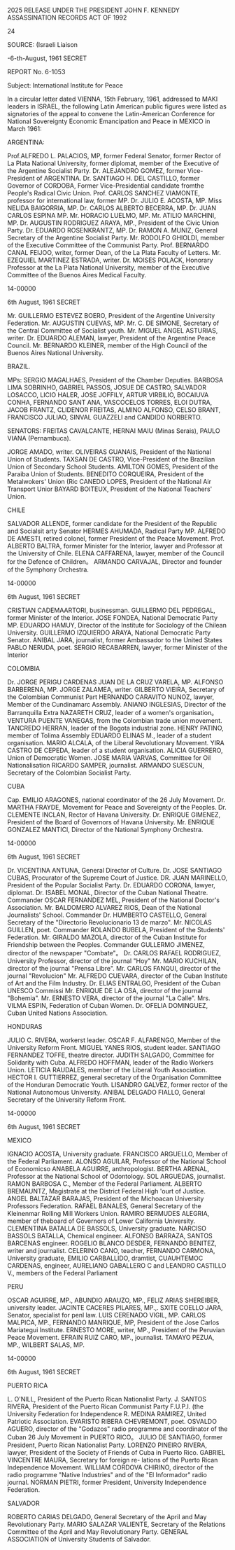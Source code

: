 2025 RELEASE UNDER THE PRESIDENT JOHN F. KENNEDY ASSASSINATION RECORDS ACT OF 1992

24

SOURCE: (Israeli Liaison

-6-th-August, 1961 SECRET

REPORT No. 6-1053

Subject: International Institute for Peace

In a circular letter dated VIENNA, 15th February, 1961, addressed to MAKI leaders in ISRAEL, the following Latin American public figures were listed as signatories of the appeal to convene the Latin-American Conference for National Sovereignty Economic Emancipation and Peace in MEXICO in March 1961:

ARGENTINA:

Prof.ALFREDO L. PALACIOS, MP, former Federal Senator, former Rector of La Plata National University, former diplomat, member of the Executive of the Argentine Socialist Party.
Dr. ALEJANDRO GOMEZ, former Vice-President of ARGENTINA.
Dr. SANTIAGO H. DEL CASTILLO, former Governor of CORDOBA, Former Vice-Presidential candidate fromthe People's Radical Civic Union.
Prof. CARLOS SANCHEZ VIAMONTE, professor for international law, former MP.
Dr. JULIO E. ACOSTA, MP.
Miss NELIDA BAIGORRIA, MP.
Dr. CARLOS ALBERTO BECERRA, MP.
Dr. JUAN CARLOS ESPINA MP.
Mr. HORACIO LUELMO, MP.
Mr. ATILIO MARCHINI, MP.
Dr. AUGUSTIN RODRIGUEZ ARAYA, MP., President of the Civic Union Party.
Dr. EDUARDO ROSENKRANTZ, MP.
Dr. RAMON A. MUNIZ, General Secretary of the Argentine Socialist Party.
Mr. RODOLFO GHIOLDI, member of the Executive Committee of the Communist Party.
Prof. BERNARDO CANAL FEIJOO, writer, former Dean, of the La Plata Faculty of Letters.
Mr. EZEQUIEL MARTINEZ ESTRADA, writer.
Dr. MOISES POLACK, Honorary Professor at the La Plata National University, member of the Executive Committee of the Buenos Aires Medical Faculty.

14-00000

6th August, 1961 SECRET

Mr. GUILLERMO ESTEVEZ BOERO, President of the Argentine University Federation.
Mr. AUGUSTIN CUEVAS, MP.
Mr. C. DE SIMONE, Secretary of the Central Committee of Socialist youth.
Mr. MIGUEL ANGEL ASTURIAS, writer.
Dr. EDUARDO ALEMAN, lawyer, President of the Argentine Peace Council.
Mr. BERNARDO KLEINER, member of the High Council of the Buenos Aires National University.

BRAZIL.

MPs: SERGIO MAGALHAES, President of the Chamber Deputies. BARBOSA LIMA SOBRINHO, GABRIEL PASSOS, JOSUE DE CASTRO, SALVADOR LOSACCO, LICIO HALER, JOSE JOFFILY, ARTUR VIRBILIO, BOCAIUVA CONHA, FERNANDO SANT ANA, VASCOCELOS TORRES, ELOI DUTRA, JACOB FRANTZ, CLIDENOR FREITAS, ALMINO ALFONSO, CELSO BRANT, FRANCISCO JULIAO, SINVAL GUAZZELI and CANDIDO NORBERTO.

SENATORS: FREITAS CAVALCANTE, HERNAI MAIU (Minas Serais), PAULO VIANA (Pernambuca).

JORGE AMADO, writer.
OLIVEIRAS GUANAIS, President of the National Union of Students.
TAXSAN DE CASTRO, Vice-President of the Brazilian Union of Secondary School Students.
AMILTON GOMES, President of the Paraiba Union of Students.
BENEDITO CORQUEIRA, President of the Metalwokers' Union (Ric CANEDO LOPES, President of the National Air Transport Unior BAYARD BOITEUX, President of the National Teachers' Union.

CHILE

SALVADOR ALLENDE, former candidate for the President of the Republic and Socialsit arty Senator
HERMES AHUMADA, Radical Party MP.
ALFREDO DE AMESTI, retired colonel, former President of the Peace Movement.
Prof. ALBERTO BALTRA, former Minister for the Interior, lawyer and Professor at the University of Chile.
ELENA CAFFARENA, lawyer, member of the Council for the Defence of Children。
ARMANDO CARVAJAL, Director and founder of the Symphony Orchestra.

14-00000

6th August, 1961 SECRET

CRISTIAN CADEMAARTORI, businessman.
GUILLERMO DEL PEDREGAL, former Minister of the Interior.
JOSE FONDEA, National Democratic Party MP.
EDUARDO HAMUY, Director of the Institute for Sociology of the Chilean University.
GUILLERMO IZQUIERDO ARAYA, National Democratic Party Senator.
ANIBAL JARA, journalist, former Ambassador to the United States
PABLO NERUDA, poet.
SERGIO RECABARREN, lawyer, former Minister of the Interior

COLOMBIA

Dr. JORGE PERIGU CARDENAS
JUAN DE LA CRUZ VARELA, MP.
ALFONSO BARBERENA, MP.
JORGE ZALAMEA, writer.
GILBERTO VIEIRA, Secretary of the Colombian Communist Part HERNANDO CARAVITO NUNOZ, lawyer, Member of the Cundinamarc Assembly.
ANIANO INGLESIAS, Director of the Barranquilla Extra
NAZARETH CRUZ, leader of a women's organisation。
VENTURA PUENTE VANEGAS, from the Colombian trade union movement.
TANCREDO HERRAN, leader of the Bogota industrial zone.
HENRY PATINO, member of Tolima Assembly
EDUARDO ELINAS M., leader of a student organisation.
MARIO ALCALA, of the Liberal Revolutionary Movement.
YIRA CASTRO DE CEPEDA, leader of a student organisation.
ALICIA GUERRERO, Union of Democratic Women.
JOSE MARIA VARVAS, Committee for Oil Nationalisation
RICARDO SAMPER, journalist.
ARMANDO SUESCUN, Secretary of the Colombian Socialist Party.

CUBA

Cap. EMILIO ARAGONES, national coordinator of the 26 July Movement.
Dr. MARTHA FRAYDE, Movement for Peace and Sovereignty of the Peoples.
Dr. CLEMENTE INCLAN, Rector of Havana University.
Dr. ENRIQUE GIMENEZ, President of the Board of Governors of Havana University.
Mr. ENRIQUE GONZALEZ MANTICI, Director of the National Symphony Orchestra.

14-00000

6th August, 1961 SECRET

Dr. VICENTINA ANTUNA, General Director of Culture.
Dr. JOSE SANTIAGO CUBAS, Procurator of the Supreme Court of Justice.
DR. JUAN MARINELLO, President of the Popular Socialist Party.
Dr. EDUARDO CORONA, lawyer, diplomat.
Dr. ISABEL MONAL, Director of the Cuban National Theatre.
Commander OSCAR FERNANDEZ MEL, President of the National Doctor's Association.
Mr. BALDOMERO ALVAREZ RIOS, Dean of the National Journalists' School.
Commander Dr. HUMBERTO CASTELLO, General Secretary of the "Directorio Revolucionario 13 de marzo".
Mr. NICOLAS GUILLEN, poet.
Commander ROLANDO BUBELA, President of the Students' Federation.
Mr. GIRALDO MAZOLA, director of the Cuban Institute for Friendship between the Peoples.
Commander GULLERMO JIMENEZ, director of the newspaper "Combate"。
Dr. CARLOS RAFAEL RODRIGUEZ, University Professor, director of the journal "Hoy"
Mr. MARIO KUCHILAN, director of the journal "Prensa Libre".
Mr. CARLOS FANQUI, director of the journal "Revolucion"
Mr. ALFREDO CUEVARA, director of the Cuban Institute of Art and the Film Industry.
Dr. ELIAS ENTRALGO, President of the Cuban UNESCO Commissi Mr. ENRIQUE DE LA OSA, director of the journal "Bohemia".
Mr. ERNESTO VERA, director of the journal "La Calle".
Mrs. VILMA ESPIN, Federation of Cuban Women.
Dr. OFELIA DOMINGUEZ, Cuban United Nations Association.

HONDURAS

JULIO C. RIVERA, workerst leader.
OSCAR F. ALFARENGO, Member of the University Reform Front.
MIGUEL YANES RIOS, student leader.
SANTIAGO FERNANDEZ TOFFE, theatre director.
JUDITH SALGADO, Committee for Solidarity with Cuba.
ALFREDO HOFFMAN, leader of the Radio Workers Union.
LETICIA RAUDALES, member of the Liberal Youth Association.
HECTOR I. GUTTIERREZ, general secretary of the Organisation Committee of the Honduran Democratic Youth.
LISANDRO GALVEZ, former rector of the National Autonomous University.
ANIBAL DELGADO FIALLO, General Secretary of the University Reform Front.

14-00000

6th August, 1961 SECRET

MEXICO

IGNACIO ACOSTA, University graduate.
FRANCISCO ARGUELLO, Member of the Federal Parliament.
ALONSO AGUILAR, Professor of the National School of Economicso
ANABELA AGUIRRE, anthropologist.
BERTHA ARENAL, Professor at the National School of Odontology.
SOL ARGUEDAS, journalist.
RAMON BARBOSA C., Member of the Federal Parliament.
ALBERTO BREMAUNTZ, Magistrate at the District Federal High 'ourt of Justice.
ANGEL BALTAZAR BARAJAS, President of the Michoacan University Professors Federation.
RAFAEL BANALES, General Secretary of the Kleinenmar Rolling Mill Workers Union.
RAMIRO BERMUDES ALEGRIA, member of theboard of Governors of Lower California University.
CLEMENTINA BATALLA DE BASSOLS, University graduate.
NARCISO BASSOLS BATALLA, Chemical engineer.
ALFONSO BARRAZA, SANTOS BARCENAS engineer.
ROGELIO BLANCO DESDER, FERNANDO BENITEZ, writer and journalist.
CELERINO CANO, teacher, FERNANDO CARMONA, University graduate, EMILIO CARBALLIDO, dramtist,
CUAUHTEMOC CARDENAS, engineer, AURELIANO GABALLERO C and LEANDRO CASTILLO V., members of the Federal Parliament

PERU

OSCAR AGUIRRE, MP.,
ABUNDIO ARAUZO, MP.,
FELIZ ARIAS SHEREIBER, university leader.
JACINTE CACERES PILARES, MP.,.
SXITE COELLO JARA, Senator, specialist for penl law.
LUIS CERENADO VIGIL, MP.
CARLOS MALPICA, MP.,
FERNANDO MANRIQUE, MP, President of the Jose Carlos Mariategui Institute.
ERNESTO MORE, writer, MP., President of the Peruvian Peace Movement.
EFRAIN RUIZ CARO, MP., journalist.
TAMAYO PEZUA, MP.,
WILBERT SALAS, MP.

14-00000

6th August, 1961 SECRET

PUERTO RICA

L. O'NILL, President of the Puerto Rican Nationalist Party.
J. SANTOS RIVERA, President of the Puerto Rican Communist Party F.U.P.I. (the University Federation for Independence
R. MEDINA RAMIREZ, United Patriotic Association.
EVARISTO RIBERA CHEVREMONT, poet.
OSVALDO AGUERO, director of the "Godazos" radio programme and coordinator of the Cuban 26 July Movement in PUERTO RICO。
JULIO DE SANTIAGO, former President, Puerto Rican Nationalist Party.
LORENZO PINEIRO RIVERA, lawyer, President of the Society of Friends of Cuba in Puerto Rico.
GABRIEL VINCENTRE MAURA, Secretary for foreign re- lations of the Puerto Rican Independence Movement.
WILLIAM CORDOVA CHIRINO, director of the radio programme "Native Industries" and of the "El Informador" radio journal.
NORMAN PIETRI, former President, University Independence Federation.

SALVADOR

ROBERTO CARIAS DELGADO, General Secretary of the April and May Revolutionary Party.
MARIO SALAZAR VALIENTE, Secretary of the Relations Committee of the April and May Revolutionary Party.
GENERAL ASSOCIATION of University Students of Salvador.

